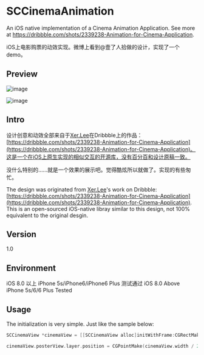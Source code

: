 # SCCinemaAnimation
An iOS native implementation of a Cinema Animation Application. See more at https://dribbble.com/shots/2339238-Animation-for-Cinema-Application.

iOS上电影购票的动效实现。微博上看到@壹了人拾做的设计，实现了一个demo。

## Preview

![image](https://raw.githubusercontent.com/SergioChan/SCCinemaAnimation/master/Image/preview.png)

![image](https://raw.githubusercontent.com/SergioChan/SCCinemaAnimation/master/Image/preview.gif)

## Intro

设计创意和动效全部来自于[Xer.Lee](https://dribbble.com/xerlee)在Dribbble上的作品：[https://dribbble.com/shots/2339238-Animation-for-Cinema-Application](https://dribbble.com/shots/2339238-Animation-for-Cinema-Application)。这是一个在iOS上原生实现的相似交互的开源库，没有百分百和设计原稿一致。

没什么特别的……就是一个效果的展示吧。觉得酷炫所以就做了。实现的有些匆忙。

The design was originated from [Xer.Lee](https://dribbble.com/xerlee)'s work on Dribbble:[https://dribbble.com/shots/2339238-Animation-for-Cinema-Application](https://dribbble.com/shots/2339238-Animation-for-Cinema-Application). This is an open-sourced iOS-native libray similar to this design, not 100% equivalent to the original desgin.


## Version 

1.0

## Environment

iOS 8.0 以上 iPhone 5s/iPhone6/iPhone6 Plus 测试通过 iOS 8.0 Above iPhone 5s/6/6 Plus Tested

## Usage

The initialization is very simple. Just like the sample below:

```Objective-C
SCCinemaView *cinemaView = [[SCCinemaView alloc]initWithFrame:CGRectMake(20.0f, 80.0f, ScreenWidth - 40.0f, ScreenHeight - 160.0f) buttonTitle:@"Buy Now" price:@"$29.9"];

cinemaView.posterView.layer.position = CGPointMake(cinemaView.width / 2.0f, 0.0f);
```
